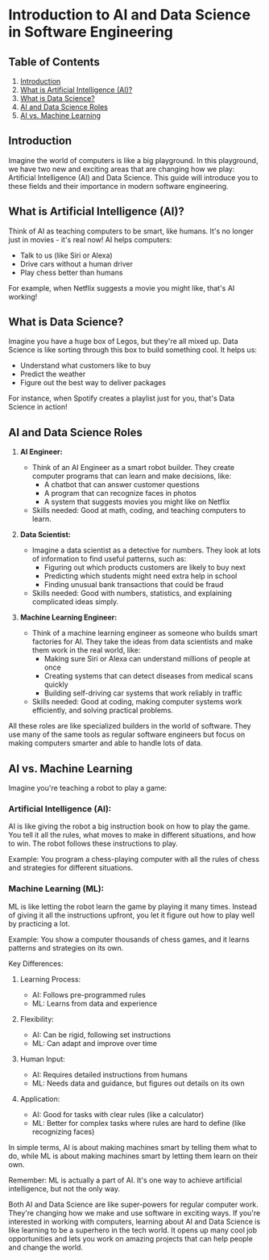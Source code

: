 # Introduction to AI and Data Science in Software Engineering

## Table of Contents
1. [Introduction](#introduction)
2. [What is Artificial Intelligence (AI)?](#what-is-artificial-intelligence-ai)
3. [What is Data Science?](#what-is-data-science)
4. [AI and Data Science Roles](#ai-and-data-science-roles)
5. [AI vs. Machine Learning](#ai-vs-machine-learning)

## Introduction

Imagine the world of computers is like a big playground. In this playground, we have two new and exciting areas that are changing how we play: Artificial Intelligence (AI) and Data Science. This guide will introduce you to these fields and their importance in modern software engineering.

## What is Artificial Intelligence (AI)?

Think of AI as teaching computers to be smart, like humans. It's no longer just in movies - it's real now! AI helps computers:

- Talk to us (like Siri or Alexa)
- Drive cars without a human driver
- Play chess better than humans

For example, when Netflix suggests a movie you might like, that's AI working!

## What is Data Science?

Imagine you have a huge box of Legos, but they're all mixed up. Data Science is like sorting through this box to build something cool. It helps us:

- Understand what customers like to buy
- Predict the weather
- Figure out the best way to deliver packages

For instance, when Spotify creates a playlist just for you, that's Data Science in action!

## AI and Data Science Roles

1. **AI Engineer:**
   - Think of an AI Engineer as a smart robot builder. They create computer programs that can learn and make decisions, like:
     - A chatbot that can answer customer questions
     - A program that can recognize faces in photos
     - A system that suggests movies you might like on Netflix
   - Skills needed: Good at math, coding, and teaching computers to learn.

2. **Data Scientist:**
   - Imagine a data scientist as a detective for numbers. They look at lots of information to find useful patterns, such as:
     - Figuring out which products customers are likely to buy next
     - Predicting which students might need extra help in school
     - Finding unusual bank transactions that could be fraud
   - Skills needed: Good with numbers, statistics, and explaining complicated ideas simply.

3. **Machine Learning Engineer:**
   - Think of a machine learning engineer as someone who builds smart factories for AI. They take the ideas from data scientists and make them work in the real world, like:
     - Making sure Siri or Alexa can understand millions of people at once
     - Creating systems that can detect diseases from medical scans quickly
     - Building self-driving car systems that work reliably in traffic
   - Skills needed: Good at coding, making computer systems work efficiently, and solving practical problems.

All these roles are like specialized builders in the world of software. They use many of the same tools as regular software engineers but focus on making computers smarter and able to handle lots of data.

## AI vs. Machine Learning

Imagine you're teaching a robot to play a game:

### Artificial Intelligence (AI):
AI is like giving the robot a big instruction book on how to play the game. You tell it all the rules, what moves to make in different situations, and how to win. The robot follows these instructions to play.

Example: You program a chess-playing computer with all the rules of chess and strategies for different situations.

### Machine Learning (ML):
ML is like letting the robot learn the game by playing it many times. Instead of giving it all the instructions upfront, you let it figure out how to play well by practicing a lot.

Example: You show a computer thousands of chess games, and it learns patterns and strategies on its own.

Key Differences:

1. Learning Process:
   - AI: Follows pre-programmed rules
   - ML: Learns from data and experience

2. Flexibility:
   - AI: Can be rigid, following set instructions
   - ML: Can adapt and improve over time

3. Human Input:
   - AI: Requires detailed instructions from humans
   - ML: Needs data and guidance, but figures out details on its own

4. Application:
   - AI: Good for tasks with clear rules (like a calculator)
   - ML: Better for complex tasks where rules are hard to define (like recognizing faces)

In simple terms, AI is about making machines smart by telling them what to do, while ML is about making machines smart by letting them learn on their own.

Remember: ML is actually a part of AI. It's one way to achieve artificial intelligence, but not the only way.

Both AI and Data Science are like super-powers for regular computer work. They're changing how we make and use software in exciting ways. If you're interested in working with computers, learning about AI and Data Science is like learning to be a superhero in the tech world. It opens up many cool job opportunities and lets you work on amazing projects that can help people and change the world.